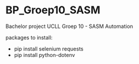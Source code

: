 # BP_Groep10_SASM
Bachelor project UCLL Groep 10 - SASM Automation


packages to install: 
- pip install selenium requests
- pip install python-dotenv